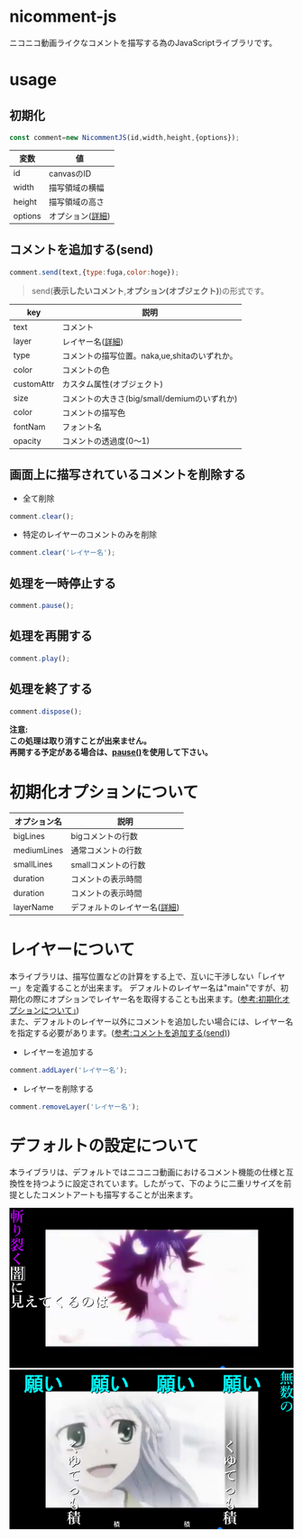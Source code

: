 # nicomment-js
ニコニコ動画ライクなコメントを描写する為のJavaScriptライブラリです。


# usage
## 初期化
```javascript
const comment=new NicommentJS(id,width,height,{options});
```
  変数|値
  ---|---
  id|canvasのID
  width|描写領域の横幅
  height|描写領域の高さ
  options|オプション([詳細](#初期化オプションについて))

## コメントを追加する(send)
```javascript
comment.send(text,{type:fuga,color:hoge});
```
>send(**表示したいコメント**,**オプション(オブジェクト)**)の形式です。

key|説明
---|---
text|コメント
layer|レイヤー名([詳細](#レイヤーについて]))
type|コメントの描写位置。naka,ue,shitaのいずれか。
color|コメントの色
customAttr|カスタム属性(オブジェクト)
size|コメントの大きさ(big/small/demiumのいずれか)
color|コメントの描写色
fontNam|フォント名
opacity|コメントの透過度(0～1)

## 画面上に描写されているコメントを削除する
- 全て削除
```javascript
comment.clear();
```
- 特定のレイヤーのコメントのみを削除
```javascript
comment.clear('レイヤー名');
```

## 処理を一時停止する
```javascript
comment.pause();
```

## 処理を再開する
```javascript
comment.play();
```

## 処理を終了する
```javascript
comment.dispose();
```
**注意:  
この処理は取り消すことが出来ません。  
再開する予定がある場合は、[pause()](#処理を一時停止する)を使用して下さい。**

# 初期化オプションについて
オプション名|説明
---|---
bigLines|bigコメントの行数
mediumLines|通常コメントの行数
smallLines|smallコメントの行数
duration|コメントの表示時間
duration|コメントの表示時間
layerName|デフォルトのレイヤー名([詳細](#レイヤーについて))

# レイヤーについて
本ライブラリは、描写位置などの計算をする上で、互いに干渉しない「レイヤー」を定義することが出来ます。
デフォルトのレイヤー名は"main"ですが、初期化の際にオプションでレイヤー名を取得することも出来ます。([参考:初期化オプションについて」](#初期化オプションについて))  
また、デフォルトのレイヤー以外にコメントを追加したい場合には、レイヤー名を指定する必要があります。([参考:コメントを追加する(send)](#コメントを追加する(send)))

- レイヤーを追加する
```javascript
comment.addLayer('レイヤー名');
```

- レイヤーを削除する
```javascript
comment.removeLayer('レイヤー名');
```

# デフォルトの設定について
本ライブラリは、デフォルトではニコニコ動画におけるコメント機能の仕様と互換性を持つように設定されています。したがって、下のように二重リサイズを前提としたコメントアートも描写することが出来ます。 

![sm11729204](/img/readme/only_my_railgun_01.png)
![sm11729204](/img/readme/only_my_railgun_02.png)
